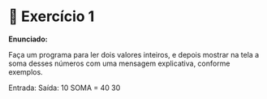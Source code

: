# 📝 Exercício 1

**Enunciado:**

Faça um programa para ler dois valores inteiros, e depois mostrar na tela a soma desses números com uma
mensagem explicativa, conforme exemplos.

Entrada:   Saída:
10         SOMA = 40 
30